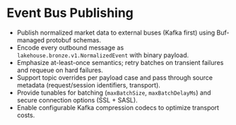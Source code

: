 # Event Bus Publishing

- Publish normalized market data to external buses (Kafka first) using Buf-managed protobuf schemas.
- Encode every outbound message as `lakehouse.bronze.v1.NormalizedEvent` with binary payload.
- Emphasize at-least-once semantics; retry batches on transient failures and requeue on hard failures.
- Support topic overrides per payload case and pass through source metadata (request/session identifiers, transport).
- Provide tunables for batching (`maxBatchSize`, `maxBatchDelayMs`) and secure connection options (SSL + SASL).
- Enable configurable Kafka compression codecs to optimize transport costs.
